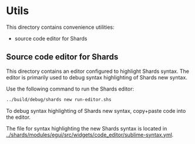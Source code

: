 # Utils

This directory contains convenience utilities:
 - source code editor for Shards

## Source code editor for Shards

This directory contains an editor configured to highlight Shards syntax. The editor is primarily used to debug syntax highlighting of Shards new syntax.

Use the following command to run the Shards editor:
```sh
../build/debug/shards new run-editor.shs
```

To debug syntax highlighting of Shards new syntax, copy+paste code into the editor.

The file for syntax highlighting the new Shards syntax is located in [../shards/modules/egui/src/widgets/code_editor/sublime-syntax.yml](../shards/modules/egui/src/widgets/code_editor/sublime-syntax.yml).
